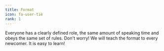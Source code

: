 ```yaml
---
title: Format
icon: fa-user-tie
rank: 1
---
```

Everyone has a clearly defined role, the same amount of speaking time and obeys the same set of rules. Don't worry! We will teach the format to every newcomer. It is easy to learn!
